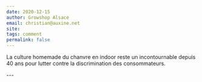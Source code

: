 ```yaml
---
date: 2020-12-15
author: Growshop Alsace
email: christian@auxine.net
site: 
tags: comment
permalink: false
---
```


<p>La culture homemade du chanvre en indoor reste un incontournable depuis 40 ans pour lutter contre la discrimination des consommateurs.</p>
---